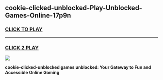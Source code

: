 
## cookie-clicked-unblocked-Play-Unblocked-Games-Online-17p9n
<h3>
<a href="https://premium76.site?title=cookie-clicked-unblocked&ref=25A">CLICK TO PLAY</a></h3>
<hr>

<h3>
<a href="https://premium76.site?title=cookie-clicked-unblocked&ref=25A">CLICK 2 PLAY</a>
  
</h3>

<a href="https://premium76.site?title=cookie-clicked-unblocked&ref=25A"><img src="https://clearcache.store/games.png"></a>


**cookie-clicked-unblocked games unblocked: Your Gateway to Fun and Accessible Online Gaming**
